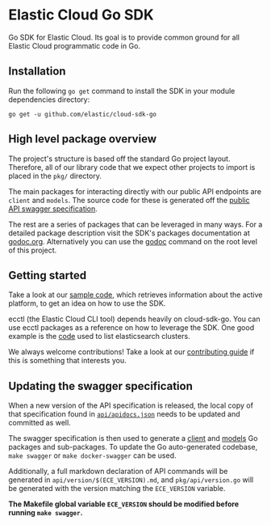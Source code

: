# Elastic Cloud Go SDK

Go SDK for Elastic Cloud. Its goal is to provide common ground for all Elastic Cloud programmatic code in Go.

## Installation

Run the following `go get` command to install the SDK in your module dependencies directory:

```console
go get -u github.com/elastic/cloud-sdk-go
```

## High level package overview

The project's structure is based off the standard Go project layout. Therefore, all of our library code that we expect other projects to import is placed in the `pkg/` directory.

The main packages for interacting directly with our public API endpoints are `client` and `models`. The source code for these is generated off the [public API swagger specification](./api/apidocs.json).

The rest are a series of packages that can be leveraged in many ways. For a detailed package description visit the SDK's packages documentation at [godoc.org](https://godoc.org/elastic/cloud-sdk-go). Alternatively you can use the [godoc](https://godoc.org/golang.org/x/tools/cmd/godoc) command on the root level of this project.

## Getting started

Take a look at our [sample code](./examples/platform/main.go), which retrieves information about the active platform, to get an idea on how to use the SDK.

ecctl (the Elastic Cloud CLI tool) depends heavily on cloud-sdk-go. You can use ecctl packages as a reference on how to leverage the SDK. One good example is the [code](https://github.com/elastic/ecctl/blob/master/pkg/deployment/elasticsearch/list.go) used to list elasticsearch clusters.

We always welcome contributions! Take a look at our [contributing guide](./CONTRIBUTING.md) if this is something that interests you.

## Updating the swagger specification

When a new version of the API specification is released, the local copy of that specification found in [`api/apidocs.json`](./api/apidocs.json) needs to be updated and committed as well.

The swagger specification is then used to generate a [client](./pkg/client) and [models](./pkg/models) Go packages and sub-packages. To update the Go auto-generated codebase, `make swagger` or `make docker-swagger`
can be used.

Additionally, a full markdown declaration of API commands will be generated in `api/version/$(ECE_VERSION).md`, and `pkg/api/version.go` will be generated with the version matching the `ECE_VERSION` variable.

**The Makefile global variable `ECE_VERSION` should be modified before running `make swagger`.**
